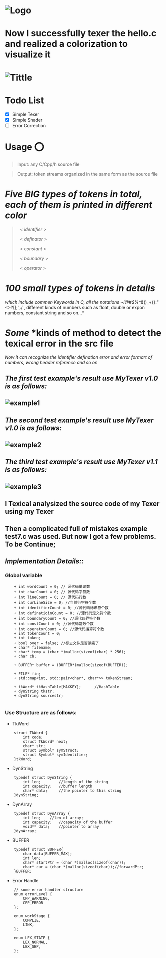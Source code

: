 # ![Logo](Logo.png)

# Now I successfully texer the hello.c and realized a colorization to visualize it

# ![Tittle](Tittle.png)

# **Todo List**
- [x]   Simple Texer
- [x]   Simple Shader
- [ ]   Error Correction

# **Usage** :o:
>Input: any C/Cpp/h source file

>Output: token streams organized in the same form as the source file 


# ***Five BIG*** *types of tokens in total, each of them is printed in different color*
> &nbsp; < *identifier* > 
> 
> &nbsp; < *definator* >
> 
> &nbsp; < *constant* >
> 
> &nbsp; < *boundary* >
> 
> &nbsp; < *operator* >

# ***100 small*** *types of tokens in details*
 *which include commen Keywords in C, all the notations ~!@#$%^&*()_+{}:"<>?[]\;',./ , different kinds of numbers such as float, double or expon numbers, constant string and so on...*

# ***Some*** *kinds of method to detect the texical error in the src file 
 *Now it can recognize the identifier defination error and error formart of numbers, wrong header reference and so on*

## *The first test example's result use MyTexer v1.0 is as follows:*
## ![example1](example1.png)

## *The second test example's result use MyTexer v1.0 is as follows:*
## ![example2](example2.png)

## *The third test example's result use MyTexer v1.1 is as follows:*
## ![example3](example3.png)

## I Texical analysized the source code of my Texer using my Texer


## Then a complicated full of mistakes example test7.c was used. But now I got a few problems. To be Continue;


## *Implementation Details::*

### Global variable
```
    + int wordCount = 0; // 源代码单词数
    + int charCount = 0; // 源代码字符数
    + int lineCount = 0; // 源代码行数
    + int curLineSize = 0; //当前行字符个数
    + int identifierCount = 0; //源代码标识符个数
    + int definatioinCount = 0; //源代码定义符个数
    + int boundaryCount = 0; //源代码界符个数
    + int constCount = 0; //源代码常数个数
    + int operatorCount = 0; //源代码运算符个数
    + int tokenCount = 0;
    + int token;
    + bool over = false; //标志文件是否读完了
    + char* filename;
    + char* temp = (char *)malloc(sizeof(char) * 256);
    + char ch;

    + BUFFER* buffer = (BUFFER*)malloc(sizeof(BUFFER));

    + FILE* fin;
    + std::map<int, std::pair<char*, char*>> tokenStream;

    + tkWord* tkHashTable[MAXKEY];		//HashTable 
    + dynString tkstr;
    + dynString sourcestr;
  
```

### Use Structure are as follows:
- TkWord
```
    struct TkWord {
        int code;
        struct TkWord* next;
        char* str;
        struct Symbol* symStruct;
        struct Symbol* symIdentifier;
    }tkWord; 
```

- DynString 
```
    typedef struct DynString {
        int len;		//length of the string
        int capacity;	//buffer length
        char* data;		//the pointer to this string
    }dynString;
```

- DynArray
```
    typedef struct DynArray {
        int len;	//len of array;
        int capacity;	//capacity of the buffer
        void** data;	//pointer to array
    }dynArray;
```

- BUFFER
```
    typedef struct BUFFER{
        char data[BUFFER_MAX];
        int len;
        char* startPtr = (char *)malloc(sizeof(char));
        char* cur = (char *)malloc(sizeof(char));//forwardPtr;
    }BUFFER;
```

- Error Handle 
```
    // some error handler structure
    enum errorLevel {
        CPP_WARNING,
        CPP_ERROR
    };

    enum workStage {
        COMPLIE,
        LINK,
    };

    enum LEX_STATE {
        LEX_NORMAL,
        LEX_SEP,
    };
```
